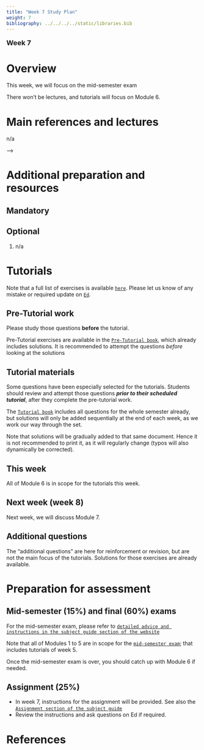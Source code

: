 ```yaml
---
title: "Week 7 Study Plan"
weight: 7
bibliography: ../../../../static/libraries.bib
---
```


<p style="font-size:18px;font-weight:bold;">
Week 7
</p>

# Overview

This week, we will focus on the mid-semester exam

There won’t be lectures, and tutorials will focus on Module 6.

<!-- Here is the end of week 6 video, which introduces week 7: -->
<!--  -->
<!-- <iframe height="420" width="640" allowfullscreen frameborder=0 src="https://echo360.net.au/media/b88a2256-dcd1-4c69-a2a3-ba8bc3c8be92/public?autoplay=false&automute=false"></iframe> -->
<!--  -->
<!-- <p style="font-size:10px;color: rgb(252, 156, 249);"> If you wish to watch the embedded videos from Lecture Capture, you need to have logged in and <a href="https://canvas.lms.unimelb.edu.au/courses/150864/external_tools/701">entered Lecture Capture</a> via Canvas once for each session. This is to restrict access to students enrolled at the University of Melbourne only. </p> -->
<!-- See also detailed learning outcomes 2.1.2, 2.1.4, and 2.1.5 of the CS2 syllabus [``here``](../../0-subject-guide/SILO). -->

# Main references and lectures

n/a

<!-- ## Module 9 -->
<!-- Read: [``Module 9.1--9.3``](../../1-time-series/m9-time-series-models/) -->
<!-- Annotate: [``slides``](../../../output/22-GIM-M9-lec.pdf) -->
<!-- <!-- [``annotated slides``](../../../output/22-GIM-M1-lec_a.pdf) -->

–\>

<!-- Watch: refer to your lecture recording under "Lecture Capture" ([``UG``](https://canvas.lms.unimelb.edu.au/courses/150824/external_tools/701)/[``PG``](https://canvas.lms.unimelb.edu.au/courses/150864/external_tools/701)). This is where annotated slides will be made available, too. -->

# Additional preparation and resources

## Mandatory

<!-- 1. Chapter 1.0--1.5  of @ShSt17 -->
<!-- 1. S6 (CS2 Time Series notes) -->

## Optional

1.  n/a

# Tutorials

Note that a full list of exercises is available [`here`](https://canvas.lms.unimelb.edu.au/courses/173733/modules/items/4466801). Please let us know of any mistake or required update on [`Ed`](https://canvas.lms.unimelb.edu.au/courses/173733/external_tools/5601?display=borderless).

## Pre-Tutorial work

Please study those questions **before** the tutorial.

Pre-Tutorial exercises are available in the [`Pre-Tutorial book`](https://canvas.lms.unimelb.edu.au/courses/173733/modules/items/4464391), which already includes solutions. It is recommended to attempt the questions *before* looking at the solutions

## Tutorial materials

Some questions have been especially selected for the tutorials. Students should review and attempt those questions ***prior to their scheduled tutorial***, after they complete the pre-tutorial work.

The [`Tutorial book`](https://canvas.lms.unimelb.edu.au/courses/173733/modules/items/4464392) includes all questions for the whole semester already, but solutions will only be added sequentially at the end of each week, as we work our way through the set.

Note that solutions will be gradually added to that same document. Hence it is not recommended to print it, as it will regularly change (typos will also dynamically be corrected).

## This week

All of Module 6 is in scope for the tutorials this week.

<!-- Here is the recording available for Week 7 from William: -->
<!--  -->
<!-- <iframe height="420" width="640" allowfullscreen frameborder=0 src="https://echo360.net.au/media/6d08abfc-e509-4579-a696-645a91664ea5/public?autoplay=false&automute=false"></iframe> -->
<!--  -->
<!-- Here is the recording available for Week 7 from Eric: -->
<!--  -->
<!-- <iframe height="420" width="640" allowfullscreen frameborder=0 src="https://echo360.net.au/media/edccb957-a813-4d71-b264-f973f92d1e0f/public?autoplay=false&automute=false"></iframe> -->
<!--  -->
<!-- <p style="font-size:10px;color: rgb(252, 156, 249);"> If you wish to watch the embedded videos from Lecture Capture, you need to have logged in and <a href="https://canvas.lms.unimelb.edu.au/courses/145406/external_tools/701">entered Lecture Capture</a> via Canvas once for each session. This is to restrict access to students enrolled at the University of Melbourne only. </p> -->

## Next week (week 8)

Next week, we will discuss Module 7.

## Additional questions

The “additional questions” are here for reinforcement or revision, but are not the main focus of the tutorials. Solutions for those exercises are already available.

# Preparation for assessment

## Mid-semester (15%) and final (60%) exams

<!-- install.packages("devtools") -->
<!-- devtools::install_github("hadley/emo") -->

For the mid-semester exam, please refer to [`detailed advice and instructions in the subject guide section of the website`](../../0-subject-guide/Assessment/#mid-semester-exam)

Note that all of Modules 1 to 5 are in scope for the [`mid-semester exam`](../../0-subject-guide/assessment//#mid-semester-exam); that includes tutorials of week 5.

Once the mid-semester exam is over, you should catch up with Module 6 if needed.

## Assignment (25%)

- In week 7, instructions for the assignment will be provided. See also the [`Assignment section of the subject guide`](../../0-subject-guide/Assessment/#individual-assignment)
- Review the instructions and ask questions on Ed if required.

# References
